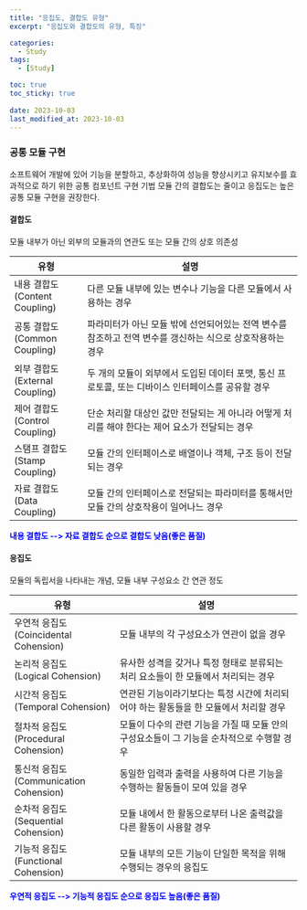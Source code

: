 ```yaml
---
title: "응집도, 결합도 유형"
excerpt: "응집도와 결합도의 유형, 특징"

categories:
  - Study
tags:
  - [Study]

toc: true
toc_sticky: true
 
date: 2023-10-03
last_modified_at: 2023-10-03
---
```


### 공통 모듈 구현
소프트웨어 개발에 있어 기능을 분할하고, 추상화하여 성능을 향상시키고 유지보수를 효과적으로 하기 위한 공통 컴포넌트 구현 기법
모듈 간의 결합도는 줄이고 응집도는 높은 공통 모듈 구현을 권장한다.

#### 결합도
모듈 내부가 아닌 외부의 모듈과의 연관도 또는 모듈 간의 상호 의존성

|유형|설명|
|---|----|
|내용 결합도<br/>(Content Coupling)|다른 모듈 내부에 있는 변수나 기능을 다른 모듈에서 사용하는 경우|
|공통 결합도<br/>(Common Coupling)|파라미터가 아닌 모듈 밖에 선언되어있는 전역 변수를 참조하고 전역 변수를 갱신하는 식으로 상호작용하는 경우|
|외부 결합도<br/>(External Coupling)|두 개의 모듈이 외부에서 도입된 데이터 포맷, 통신 프로토콜, 또는 디바이스 인터페이스를 공유할 경우|
|제어 결합도<br/>(Control Coupling)|단순 처리할 대상인 값만 전달되는 게 아니라 어떻게 처리를 해야 한다는 제어 요소가 전달되는 경우|
|스탬프 결합도<br/>(Stamp Coupling)|모듈 간의 인터페이스로 배열이나 객체, 구조 등이 전달되는 경우|
|자료 결합도<br/>(Data Coupling)|모듈 간의 인터페이스로 전달되는 파라미터를 통해서만 모듈 간의 상호작용이 일어나느 경우|

**<span style="color:blue">내용 결합도 --> 자료 결합도 순으로 결합도 낮음(좋은 품질)</span>**

#### 응집도
모듈의 독립서을 나타내는 개념, 모듈 내부 구성요소 간 연관 정도

|유형|설명|
|---|----|
|우연적 응집도<br/>(Coincidental Cohension)|모듈 내부의 각 구성요소가 연관이 없을 경우|
|논리적 응집도<br/>(Logical Cohension)|유사한 성격을 갖거나 특정 형태로 분류되는 처리 요소들이 한 모듈에서 처리되는 경우|
|시간적 응집도<br/>(Temporal Cohension)|연관된 기능이라기보다는 특정 시간에 처리되어야 하는 활동들을 한 모듈에서 처리할 경우|
|절차적 응집도<br/>(Procedural Cohension)|모듈이 다수의 관련 기능을 가질 때 모듈 안의 구성요소들이 그 기능을 순차적으로 수행할 경우|
|통신적 응집도<br/>(Communication Cohension)|동일한 입력과 출력을 사용하여 다른 기능을 수행하는 활동들이 모여 있을 경우|
|순차적 응집도<br/>(Sequential Cohension)|모듈 내에서 한 활동으로부터 나온 출력값을 다른 활동이 사용할 경우|
|기능적 응집도<br/>(Functional Cohension)|모듈 내부의 모든 기능이 단일한 목적을 위해 수행되는 경우의 응집도|

**<span style="color:blue">우연적 응집도 --> 기능적 응집도 순으로 응집도 높음(좋은 품질)</span>**